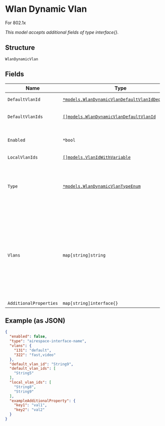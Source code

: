 
# Wlan Dynamic Vlan

For 802.1x

*This model accepts additional fields of type interface{}.*

## Structure

`WlanDynamicVlan`

## Fields

| Name | Type | Tags | Description |
|  --- | --- | --- | --- |
| `DefaultVlanId` | [`*models.WlanDynamicVlanDefaultVlanIdDeprecated`](../../doc/models/containers/wlan-dynamic-vlan-default-vlan-id-deprecated.md) | Optional | vlan_id to use when there’s no match from RADIUS |
| `DefaultVlanIds` | [`[]models.WlanDynamicVlanDefaultVlanId`](../../doc/models/containers/wlan-dynamic-vlan-default-vlan-id.md) | Optional | VLAN ID, VLAN range or variable to use when there’s no match from RADIUS |
| `Enabled` | `*bool` | Optional | Requires `vlan_enabled`==`true` to be set to `true`. Whether to enable dynamic vlan<br>**Default**: `false` |
| `LocalVlanIds` | [`[]models.VlanIdWithVariable`](../../doc/models/containers/vlan-id-with-variable.md) | Optional | VLAN_ids to be locally bridged |
| `Type` | [`*models.WlanDynamicVlanTypeEnum`](../../doc/models/wlan-dynamic-vlan-type-enum.md) | Optional | standard (using Tunnel-Private-Group-ID, widely supported), airespace-interface-name (Airespace/Cisco). enum: `airespace-interface-name`, `standard`<br>**Default**: `"standard"` |
| `Vlans` | `map[string]string` | Optional | Map between vlan_id (as string) to airespace interface names (comma-separated) or null for standard mapping<br><br>* if `dynamic_vlan.type`==`standard`, property key is the Vlan ID and property value is \"\"<br>* if `dynamic_vlan.type`==`airespace-interface-name`, property key is the Vlan ID and property value is the Airespace Interface Name |
| `AdditionalProperties` | `map[string]interface{}` | Optional | - |

## Example (as JSON)

```json
{
  "enabled": false,
  "type": "airespace-interface-name",
  "vlans": {
    "131": "default",
    "322": "fast,video"
  },
  "default_vlan_id": "String9",
  "default_vlan_ids": [
    "String5"
  ],
  "local_vlan_ids": [
    "String8",
    "String9"
  ],
  "exampleAdditionalProperty": {
    "key1": "val1",
    "key2": "val2"
  }
}
```

